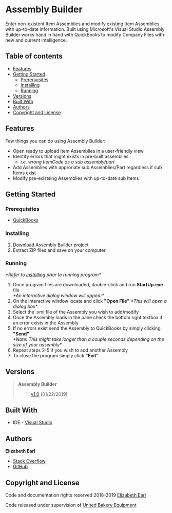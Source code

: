 # Assembly Builder
Enter non-existent Item Assemblies and modify existing Item Assemblies with up-to-date information. Built using Microsoft's Visual Studio Assembly Builder works hand in hand with QuickBooks to modify Company Files with new and current intelligence. 

## Table of contents
* [Features](#features)
* [Getting Started](#getting-started)
  * [Prerequisites](#prerequisites)
  * [Installing](#installing)
  * [Running](#running)
* [Versions](#versions)
* [Built With](#built-with)
* [Authors](#authors)
* [Copyright and License](#copyright-and-license)

## Features
Few things you can do using Assembly Builder:
* Open ready to upload Item Assemblies in a user-friendly view
* Identify errors that might exists in pre-built assemblies
  * *i.e. wrong ItemCode as a sub assembly/part*
* Add Assemblies with approriate sub Assemblies/Part regardless if sub Items exist
* Modify pre-existsing Assemblies with up-to-date sub Items

## Getting Started

### Prerequisites
* [QuickBooks](https://quickbooks.intuit.com/)

### Installing 
1. [Download](https://github.com/esanch/AssemblyBuilder/archive/v1.0.1.zip) Assembly Builder project<br />
2. Extract ZIP files and save on your computer<br />

### Running
*\*Refer to [Installing](#installing) prior to running program\**
1. Once program files are downloaded, double-click and run **StartUp.exe** file <br />
	*\*An interactive dialog window will appear\**<br />
2. On the interactive window locate and click **"Open File"**
	*\*This will open a dialog box\**
3. Select the .xml file of the Assembly you wish to add/modify
4. Once the Assembly loads in the pane check the bottom right textbox if an error exists in the Assembly
5. If no errors exist send the Assembly to QuickBooks by simply clicking **"Send"** <br />
	*\*Note: This might take longer than a couple seconds depending on the size of your assembly\**
6. Repeat steps 2-5 if you wish to add another Assembly
7. To close the program simply click **"Exit"**

## Versions
>**Assembly Builder** 
>>[v1.0](https://github.com/esanch/AssemblyBuilder/tree/v1.0)  (01/22/2019)

## Built With
* IDE - [Visual Studio](https://visualstudio.microsoft.com/vs/)

## Authors
**Elizabeth Earl**
* [Stack Overflow](https://stackoverflow.com/users/10267094/e-earl)
* [GitHub](https://github.com/esanch/)

## Copyright and License
Code and documentation rights reserved 2018-2019 [Elizabeth Earl](mailto:elizabeth.earl@ubeusa.com) 

Code released under supervision of [United Bakery Equipment](http://ubeusa.com/)
